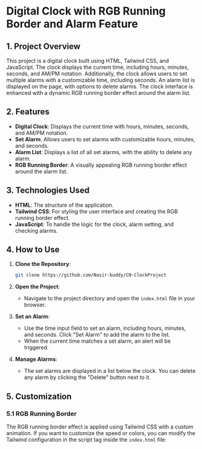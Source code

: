 # Digital Clock with RGB Running Border and Alarm Feature

## 1. Project Overview

This project is a digital clock built using HTML, Tailwind CSS, and JavaScript. The clock displays the current time, including hours, minutes, seconds, and AM/PM notation. Additionally, the clock allows users to set multiple alarms with a customizable time, including seconds. An alarm list is displayed on the page, with options to delete alarms. The clock interface is enhanced with a dynamic RGB running border effect around the alarm list.

## 2. Features

- **Digital Clock**: Displays the current time with hours, minutes, seconds, and AM/PM notation.
- **Set Alarm**: Allows users to set alarms with customizable hours, minutes, and seconds.
- **Alarm List**: Displays a list of all set alarms, with the ability to delete any alarm.
- **RGB Running Border**: A visually appealing RGB running border effect around the alarm list.

## 3. Technologies Used

- **HTML**: The structure of the application.
- **Tailwind CSS**: For styling the user interface and creating the RGB running border effect.
- **JavaScript**: To handle the logic for the clock, alarm setting, and checking alarms.

## 4. How to Use

1. **Clone the Repository**:
    ```bash
    git clone https://github.com/Nasir-buddy/CN-ClockProject
    ```

2. **Open the Project**:
    - Navigate to the project directory and open the `index.html` file in your browser.

3. **Set an Alarm**:
    - Use the time input field to set an alarm, including hours, minutes, and seconds. Click "Set Alarm" to add the alarm to the list.
    - When the current time matches a set alarm, an alert will be triggered.

4. **Manage Alarms**:
    - The set alarms are displayed in a list below the clock. You can delete any alarm by clicking the "Delete" button next to it.

## 5. Customization

### 5.1 RGB Running Border

The RGB running border effect is applied using Tailwind CSS with a custom animation. If you want to customize the speed or colors, you can modify the Tailwind configuration in the script tag inside the `index.html` file:

